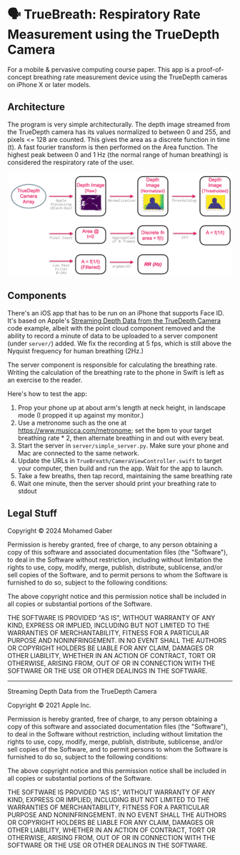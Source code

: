 # 🗣️ TrueBreath: Respiratory Rate Measurement using the TrueDepth Camera

For a mobile & pervasive computing course paper. This app is a proof-of-concept
breathing rate measurement device using the TrueDepth cameras on iPhone X or
later models.

## Architecture

The program is very simple architecturally. The depth image streamed from the
TrueDepth camera has its values normalized to between 0 and 255, and pixels
<= 128 are counted. This gives the area as a discrete function in time (t). A
fast fourier transform is then performed on the Area function. The highest peak
between 0 and 1 Hz (the normal range of human breathing) is considered the
respiratory rate of the user.

![A diagram showing the architecture from the previous paragraph](./how_it_works.png)

## Components

There's an iOS app that has to be run on an iPhone that supports Face ID. It's
based on Apple's
[Streaming Depth Data from the TrueDepth Camera](https://developer.apple.com/documentation/avfoundation/additional_data_capture/streaming_depth_data_from_the_truedepth_camera)
code example, albeit with the point cloud component removed and the ability to
record a minute of data to be uploaded to a server component (under `server/`)
added. We fix the recording at 5 fps, which is still above the Nyquist
frequency for human breathing (2Hz.)

The server component is responsible for calculating the breathing rate. Writing
the calculation of the breathing rate to the phone in Swift is left as an
exercise to the reader.

Here's how to test the app:

1. Prop your phone up at about arm's length at neck height, in landscape mode
   (I propped it up against my monitor.)
1. Use a metronome such as the one at https://www.musicca.com/metronome; set the
   bpm to your target breathing rate * 2, then alternate breathing in and out
   with every beat.
1. Start the server in `server/simple_server.py`. Make sure your phone and Mac
   are connected to the same network.
1. Update the URLs in `TrueBreath/CameraViewController.swift` to target your
   computer, then build and run the app. Wait for the app to launch.
1. Take a few breaths, then tap record, maintaining the same breathing rate
1. Wait one minute, then the server should print your breathing rate to stdout

## Legal Stuff

Copyright © 2024 Mohamed Gaber

Permission is hereby granted, free of charge, to any person obtaining a copy
of this software and associated documentation files (the "Software"), to deal
in the Software without restriction, including without limitation the rights
to use, copy, modify, merge, publish, distribute, sublicense, and/or sell
copies of the Software, and to permit persons to whom the Software is
furnished to do so, subject to the following conditions:

The above copyright notice and this permission notice shall be included in all
copies or substantial portions of the Software.

THE SOFTWARE IS PROVIDED "AS IS", WITHOUT WARRANTY OF ANY KIND, EXPRESS OR
IMPLIED, INCLUDING BUT NOT LIMITED TO THE WARRANTIES OF MERCHANTABILITY,
FITNESS FOR A PARTICULAR PURPOSE AND NONINFRINGEMENT. IN NO EVENT SHALL THE
AUTHORS OR COPYRIGHT HOLDERS BE LIABLE FOR ANY CLAIM, DAMAGES OR OTHER
LIABILITY, WHETHER IN AN ACTION OF CONTRACT, TORT OR OTHERWISE, ARISING FROM,
OUT OF OR IN CONNECTION WITH THE SOFTWARE OR THE USE OR OTHER DEALINGS IN THE
SOFTWARE.

----

Streaming Depth Data from the TrueDepth Camera

Copyright © 2021 Apple Inc.

Permission is hereby granted, free of charge, to any person obtaining a copy
of this software and associated documentation files (the "Software"), to deal
in the Software without restriction, including without limitation the rights
to use, copy, modify, merge, publish, distribute, sublicense, and/or sell
copies of the Software, and to permit persons to whom the Software is
furnished to do so, subject to the following conditions:

The above copyright notice and this permission notice shall be included in all
copies or substantial portions of the Software.

THE SOFTWARE IS PROVIDED "AS IS", WITHOUT WARRANTY OF ANY KIND, EXPRESS OR
IMPLIED, INCLUDING BUT NOT LIMITED TO THE WARRANTIES OF MERCHANTABILITY,
FITNESS FOR A PARTICULAR PURPOSE AND NONINFRINGEMENT. IN NO EVENT SHALL THE
AUTHORS OR COPYRIGHT HOLDERS BE LIABLE FOR ANY CLAIM, DAMAGES OR OTHER
LIABILITY, WHETHER IN AN ACTION OF CONTRACT, TORT OR OTHERWISE, ARISING FROM,
OUT OF OR IN CONNECTION WITH THE SOFTWARE OR THE USE OR OTHER DEALINGS IN THE
SOFTWARE.
